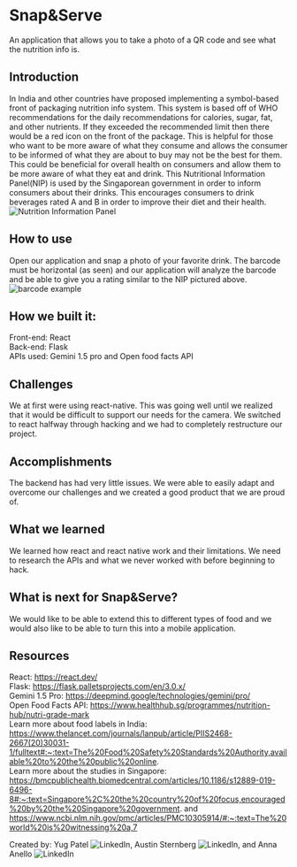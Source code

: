 # Snap&Serve
An application that allows you to take a photo of a QR code and see what the nutrition info is.

## Introduction
In India and other countries have proposed implementing a symbol-based front of packaging nutrition info system. This system is based off of WHO recommendations for the daily recommendations for calories, sugar, fat, and other nutrients. If they exceeded the recommended limit then there would be a red icon on the front of the package. This is helpful for those who want to be more aware of what they consume and allows the consumer to be informed of what they are about to buy may not be the best for them. This could be beneficial for overall health on consumers and allow them to be more aware of what they eat and drink. This Nutritional Information Panel(NIP) is used by the Singaporean government in order to inform consumers about their drinks. This encourages consumers to drink beverages rated A and B in order to improve their diet and their health. <br> ![Nutrition Information Panel](https://ch-api.healthhub.sg/api/public/content/6665167aada64c049efa5a591972deee?v=dfcc39d2)

## How to use
Open our application and snap a photo of your favorite drink. The barcode must be horizontal (as seen) and our application will analyze the barcode and be able to give you a rating similar to the NIP pictured above. ![barcode example](https://m.media-amazon.com/images/I/51Dpkw64v4L.jpg)

## How we built it:
Front-end: React <br>
Back-end: Flask <br>
APIs used: Gemini 1.5 pro and Open food facts API

## Challenges
We at first were using react-native. This was going well until we realized that it would be difficult to support our needs for the camera. We switched to react halfway through hacking and we had to completely restructure our project. 

## Accomplishments
The backend has had very little issues. We were able to easily adapt and overcome our challenges and we created a good product that we are proud of. 

## What we learned
We learned how react and react native work and their limitations. We need to research the APIs and what we never worked with before beginning to hack. 

## What is next for Snap&Serve?
We would like to be able to extend this to different types of food and we would also like to be able to turn this into a mobile application. 

## Resources
React: https://react.dev/ <br>
Flask: https://flask.palletsprojects.com/en/3.0.x/ <br>
Gemini 1.5 Pro: https://deepmind.google/technologies/gemini/pro/ <br>
Open Food Facts API: https://www.healthhub.sg/programmes/nutrition-hub/nutri-grade-mark <br>
Learn more about food labels in India: https://www.thelancet.com/journals/lanpub/article/PIIS2468-2667(20)30031-1/fulltext#:~:text=The%20Food%20Safety%20Standards%20Authority,available%20to%20the%20public%20online. <br>
Learn more about the studies in Singapore: https://bmcpublichealth.biomedcentral.com/articles/10.1186/s12889-019-6496-8#:~:text=Singapore%2C%20the%20country%20of%20focus,encouraged%20by%20the%20Singapore%20government. and https://www.ncbi.nlm.nih.gov/pmc/articles/PMC10305914/#:~:text=The%20world%20is%20witnessing%20a,7

Created by: Yug Patel ![LinkedIn](https://www.linkedin.com/in/yugpatel8767/), Austin Sternberg ![LinkedIn](https://www.linkedin.com/in/austin-sternberg-765620218/), and Anna Anello ![LinkedIn](https://www.linkedin.com/in/anna-anello-0ba40526a/)
